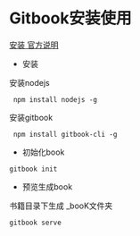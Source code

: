 # Gitbook安装使用
[安装 官方说明](https://github.com/GitbookIO/gitbook/blob/master/docs/setup.md)

* 安装

安装nodejs

```
 npm install nodejs -g 
```
安装gitbook 
```
 npm install gitbook-cli -g
```

* 初始化book

```
gitbook init 
```

* 预览生成book

书籍目录下生成 _booK文件夹

```
gitbook serve
```
